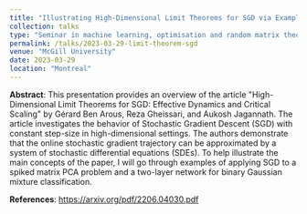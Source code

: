 ```yaml
---
title: "Illustrating High-Dimensional Limit Theorems for SGD via Examples"
collection: talks
type: "Seminar in machine learning, optimisation and random matrix theory"
permalink: /talks/2023-03-29-limit-theorem-sgd
venue: "McGill University"
date: 2023-03-29
location: "Montreal"
---
```


**Abstract**:
This presentation provides an overview of the article "High-Dimensional Limit Theorems for SGD: Effective Dynamics and Critical Scaling" by Gérard Ben Arous, Reza Gheissari, and Aukosh Jagannath. The article investigates the behavior of Stochastic Gradient Descent (SGD) with constant step-size in high-dimensional settings. The authors demonstrate that the online stochastic gradient trajectory can be approximated by a system of stochastic differential equations (SDEs). To help illustrate the main concepts of the paper, I will go through examples of applying SGD to a spiked matrix PCA problem and a two-layer network for binary Gaussian mixture classification.

**References**: https://arxiv.org/pdf/2206.04030.pdf
